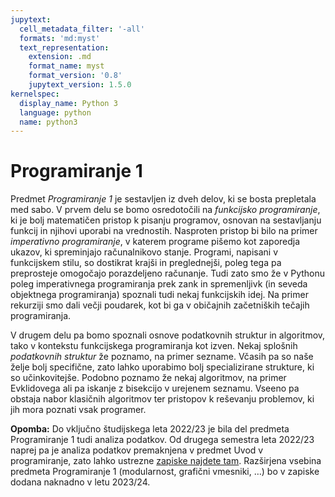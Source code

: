 ```yaml
---
jupytext:
  cell_metadata_filter: '-all'
  formats: 'md:myst'
  text_representation:
    extension: .md
    format_name: myst
    format_version: '0.8'
    jupytext_version: 1.5.0
kernelspec:
  display_name: Python 3
  language: python
  name: python3
---
```


# Programiranje 1

Predmet _Programiranje 1_ je sestavljen iz dveh delov, ki se bosta prepletala med sabo. V prvem delu se bomo osredotočili na _funkcijsko programiranje_, ki je bolj matematičen pristop k pisanju programov, osnovan na sestavljanju funkcij in njihovi uporabi na vrednostih. Nasproten pristop bi bilo na primer _imperativno programiranje_, v katerem programe pišemo kot zaporedja ukazov, ki spreminjajo računalnikovo stanje. Programi, napisani v funkcijskem stilu, so dostikrat krajši in preglednejši, poleg tega pa preprosteje omogočajo porazdeljeno računanje. Tudi zato smo že v Pythonu poleg imperativnega programiranja prek zank in spremenljivk (in seveda objektnega programiranja) spoznali tudi nekaj funkcijskih idej. Na primer rekurziji smo dali večji poudarek, kot bi ga v običajnih začetniških tečajih programiranja.

V drugem delu pa bomo spoznali osnove podatkovnih struktur in algoritmov, tako v kontekstu funkcijskega programiranja kot izven. Nekaj splošnih _podatkovnih struktur_ že poznamo, na primer sezname. Včasih pa so naše želje bolj specifične, zato lahko uporabimo bolj specializirane strukture, ki so učinkovitejše. Podobno poznamo že nekaj algoritmov, na primer Evklidovega ali pa iskanje z bisekcijo v urejenem seznamu. Vseeno pa obstaja nabor klasičnih algoritmov ter pristopov k reševanju problemov, ki jih mora poznati vsak programer.

**Opomba:** Do vključno študijskega leta 2022/23 je bila del predmeta Programiranje 1 tudi analiza podatkov. Od drugega semestra leta 2022/23 naprej pa je analiza podatkov premaknjena v predmet Uvod v programiranje, zato lahko ustrezne [zapiske najdete tam](https://matija.pretnar.info/uvod-v-programiranje/). Razširjena vsebina predmeta Programiranje 1 (modularnost, grafični vmesniki, …) bo v zapiske dodana naknadno v letu 2023/24.

